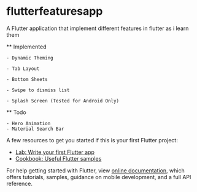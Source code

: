 # flutterfeaturesapp

A Flutter application that implement different features in flutter as i learn them

** Implemented

    - Dynamic Theming

    - Tab Layout

    - Bottom Sheets

    - Swipe to dismiss list

    - Splash Screen (Tested for Android Only)



** Todo

    - Hero Animation
    - Material Search Bar

A few resources to get you started if this is your first Flutter project:

- [Lab: Write your first Flutter app](https://flutter.dev/docs/get-started/codelab)
- [Cookbook: Useful Flutter samples](https://flutter.dev/docs/cookbook)

For help getting started with Flutter, view
[online documentation](https://flutter.dev/docs), which offers tutorials,
samples, guidance on mobile development, and a full API reference.
